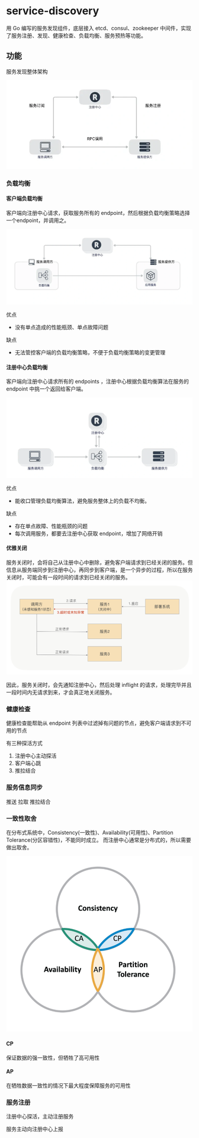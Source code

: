 # service-discovery

用 Go 编写的服务发现组件，底层接入 etcd、consul、zookeeper 中间件，实现了服务注册、发现、健康检查、负载均衡、服务预热等功能。

## 功能
服务发现整体架构

![img_1.png](docs/images/img_1.png)


### 负载均衡
#### 客户端负载均衡
客户端向注册中心请求，获取服务所有的 endpoint，然后根据负载均衡策略选择一个endpoint，并调用之。

![img_2.png](docs/images/img_2.png)

优点
- 没有单点造成的性能瓶颈、单点故障问题

缺点
- 无法管控客户端的负载均衡策略，不便于负载均衡策略的变更管理

#### 注册中心负载均衡
客户端向注册中心请求所有的 endpoints ，注册中心根据负载均衡算法在服务的 endpoint 中挑一个返回给客户端。

![img_4.png](docs/images/img_4.png)

优点
- 能收口管理负载均衡算法，避免服务整体上的负载不均衡。

缺点
- 存在单点故障、性能瓶颈的问题
- 每次调用服务，都要去注册中心获取 endpoint，增加了网络开销

#### 优雅关闭
服务关闭时，会将自己从注册中心中删除，避免客户端请求到已经关闭的服务。但信息从服务端同步到注册中心，再同步到客户端，是一个异步的过程，所以在服务关闭时，可能会有一段时间的请求到已经关闭的服务。
![img_5.png](docs/images/img_5.png)

因此，服务关闭时，会先通知注册中心，然后处理 inflight 的请求，处理完毕并且一段时间内无请求到来，才会真正地关闭服务。


### 健康检查
健康检查能帮助从 endpoint 列表中过滤掉有问题的节点，避免客户端请求到不可用的节点

有三种探活方式
1. 注册中心主动探活
2. 客户端心跳
3. 推拉结合



### 服务信息同步
推送
拉取
推拉结合

### 一致性取舍
在分布式系统中，Consistency(一致性)、Availability(可用性)、Partition Tolerance(分区容错性)，不能同时成立。
而注册中心通常是分布式的，所以需要做出取舍。

![img_3.png](docs/images/img_3.png)

#### CP
保证数据的强一致性，但牺牲了高可用性

#### AP
在牺牲数据一致性的情况下最大程度保障服务的可用性




### 服务注册
注册中心探活，主动注册服务

服务主动向注册中心上报



